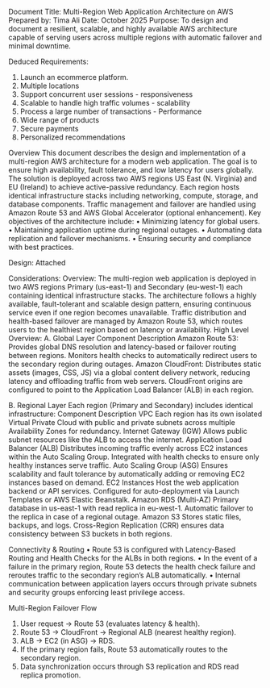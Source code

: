 Document Title: Multi-Region Web Application Architecture on AWS
Prepared by: Tima Ali
Date: October 2025
Purpose: To design and document a resilient, scalable, and highly available AWS architecture capable of serving users across multiple regions with automatic failover and minimal downtime.

Deduced Requirements:
1.	Launch an ecommerce platform.
2.	Multiple locations 
3.	Support concurrent user sessions - responsiveness
4.	Scalable to handle high traffic volumes - scalability
5.	Process a large number of transactions - Performance
6.	Wide range of products
7.	Secure payments
8.	Personalized recommendations

Overview
This document describes the design and implementation of a multi-region AWS architecture for a modern web application. The goal is to ensure high availability, fault tolerance, and low latency for users globally.
The solution is deployed across two AWS regions US East (N. Virginia) and EU (Ireland) to achieve active-passive redundancy. Each region hosts identical infrastructure stacks including networking, compute, storage, and database components. Traffic management and failover are handled using Amazon Route 53 and AWS Global Accelerator (optional enhancement).
Key objectives of the architecture include:
•	Minimizing latency for global users.
•	Maintaining application uptime during regional outages.
•	Automating data replication and failover mechanisms.
•	Ensuring security and compliance with best practices.

Design:
Attached
 
Considerations:
Overview:
The multi-region web application is deployed in two AWS regions Primary (us-east-1) and Secondary (eu-west-1) each containing identical infrastructure stacks.
The architecture follows a highly available, fault-tolerant and scalable design pattern, ensuring continuous service even if one region becomes unavailable.
Traffic distribution and health-based failover are managed by Amazon Route 53, which routes users to the healthiest region based on latency or availability.
High Level Overview:
A. Global Layer
Component	Description
Amazon Route 53:	Provides global DNS resolution and latency-based or failover routing between regions. Monitors health checks to automatically redirect users to the secondary region during outages.
Amazon CloudFront:	Distributes static assets (images, CSS, JS) via a global content delivery network, reducing latency and offloading traffic from web servers. CloudFront origins are configured to point to the Application Load Balancer (ALB) in each region.
	




B. Regional Layer
Each region (Primary and Secondary) includes identical infrastructure:
Component	Description
VPC	Each region has its own isolated Virtual Private Cloud with public and private subnets across multiple Availability Zones for redundancy.
Internet Gateway (IGW)	Allows public subnet resources like the ALB to access the internet.
Application Load Balancer (ALB)	Distributes incoming traffic evenly across EC2 instances within the Auto Scaling Group. Integrated with health checks to ensure only healthy instances serve traffic.
Auto Scaling Group (ASG)	Ensures scalability and fault tolerance by automatically adding or removing EC2 instances based on demand.
EC2 Instances	Host the web application backend or API services. Configured for auto-deployment via Launch Templates or AWS Elastic Beanstalk.
Amazon RDS (Multi-AZ)	Primary database in us-east-1 with read replica in eu-west-1. Automatic failover to the replica in case of a regional outage.
Amazon S3	Stores static files, backups, and logs. Cross-Region Replication (CRR) ensures data consistency between S3 buckets in both regions.

Connectivity & Routing
•	Route 53 is configured with Latency-Based Routing and Health Checks for the ALBs in both regions.
•	In the event of a failure in the primary region, Route 53 detects the health check failure and reroutes traffic to the secondary region’s ALB automatically.
•	Internal communication between application layers occurs through private subnets and security groups enforcing least privilege access.

Multi-Region Failover Flow
1.	User request → Route 53 (evaluates latency & health).
2.	Route 53 → CloudFront → Regional ALB (nearest healthy region).
3.	ALB → EC2 (in ASG) → RDS.
4.	If the primary region fails, Route 53 automatically routes to the secondary region.
5.	Data synchronization occurs through S3 replication and RDS read replica promotion.





